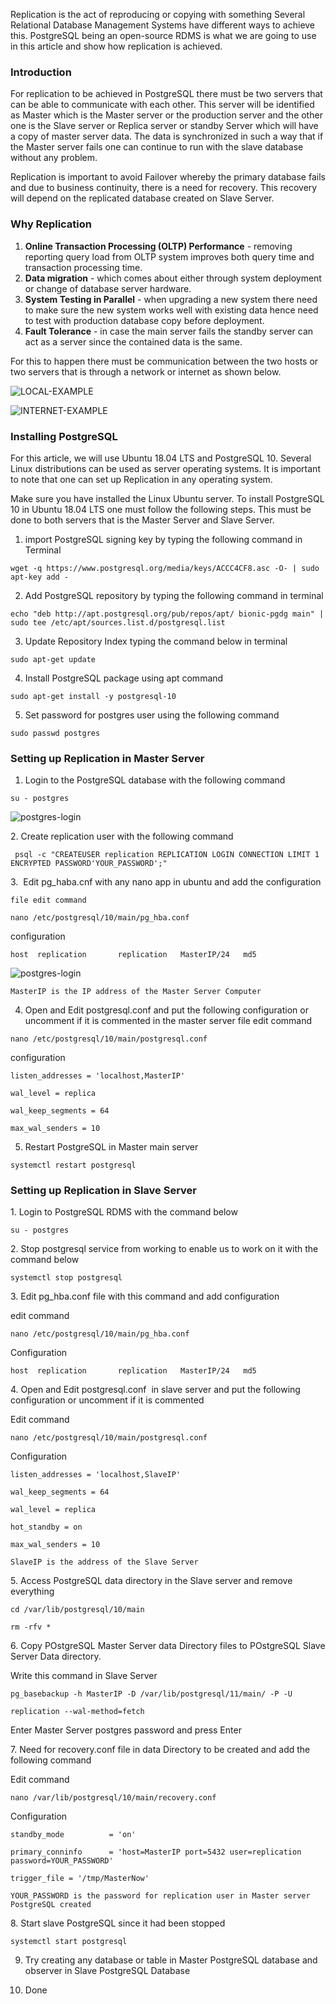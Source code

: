 Replication is the act of reproducing or copying with something Several Relational Database Management Systems have different ways to achieve this. PostgreSQL being an open-source RDMS is what we are going to use in this article and show how replication is achieved.

### Introduction

For replication to be achieved in PostgreSQL there must be two servers that can be able to communicate with each other. This server will be identified as Master which is the Master server or the production server and the other one is the Slave server or Replica server or standby Server which will have a copy of master server data. The data is synchronized in such a way that if the Master server fails one can continue to run with the slave database without any problem.

Replication is important to avoid Failover whereby the primary database fails and due to business continuity, there is a need for recovery. This recovery will depend on the replicated database created on Slave Server.

### Why Replication

1. **Online Transaction Processing (OLTP) Performance** - removing reporting query load from OLTP system improves both query time and transaction processing time.
2. **Data migration** - which comes about either through system deployment or change of database server hardware.
3. **System Testing in Parallel** - when upgrading a new system there need to make sure the new system works well with existing data hence need to test with production database copy before deployment.
4. **Fault Tolerance** - in case the main server fails the standby server can act as a server since the contained data is the same.

For this to happen there must be communication between the two hosts or two servers that is through a network or internet as shown below.

![LOCAL-EXAMPLE](/How-to-Replicate-PostgreSQL-database/local-network.png)

![INTERNET-EXAMPLE](/How-to-Replicate-PostgreSQL-database/internet-network.png)

### Installing PostgreSQL

For this article, we will use Ubuntu 18.04 LTS and PostgreSQL 10. Several Linux distributions can be used as server operating systems. It is important to note that one can set up Replication in any operating system.

Make sure you have installed the Linux Ubuntu server. To install PostgreSQL 10 in Ubuntu 18.04 LTS one must follow the following steps. This must be done to both servers that is the Master Server and Slave Server.

1. import PostgreSQL signing key by typing the following command in Terminal

```
wget -q https://www.postgresql.org/media/keys/ACCC4CF8.asc -O- | sudo apt-key add -
```

2. Add PostgreSQL repository by typing the following command in terminal

```
echo "deb http://apt.postgresql.org/pub/repos/apt/ bionic-pgdg main" | 
sudo tee /etc/apt/sources.list.d/postgresql.list
```

3. Update Repository Index typing the command below in terminal

```
sudo apt-get update
```

4. Install PostgreSQL package using apt command

```
sudo apt-get install -y postgresql-10
```

5. Set password for postgres user using the following command

```
sudo passwd postgres
```

### Setting up Replication in Master Server

1. Login to the PostgreSQL database with the following command

```
su - postgres
```

![postgres-login](/How-to-Replicate-PostgreSQL-database/postgres-login.png)

2. Create replication user with the following command

```
 psql -c "CREATEUSER replication REPLICATION LOGIN CONNECTION LIMIT 1 ENCRYPTED PASSWORD'YOUR_PASSWORD';"
```

3.  Edit pg_haba.cnf with any nano app in ubuntu and add the configuration

`file edit command`

```
nano /etc/postgresql/10/main/pg_hba.conf
```

configuration

```
host  replication       replication   MasterIP/24   md5
```

![postgres-login](/How-to-Replicate-PostgreSQL-database/pg_hba-edit.png)

`MasterIP is the IP address of the Master Server Computer`

4. Open and Edit postgresql.conf and put the following configuration or uncomment if it is commented in the master server
file edit command

```
nano /etc/postgresql/10/main/postgresql.conf
```

configuration

```
listen_addresses = 'localhost,MasterIP'

wal_level = replica

wal_keep_segments = 64

max_wal_senders = 10
```

5. Restart PostgreSQL in Master main server

```
systemctl restart postgresql
```

### Setting up Replication in Slave Server

1. Login to PostgreSQL RDMS with the command below

```
su - postgres
```

2. Stop postgresql service from working to enable us to work on it with the command below

```
systemctl stop postgresql
```

3. Edit pg\_hba.conf file with this command and add configuration

edit command

```
nano /etc/postgresql/10/main/pg_hba.conf
```

Configuration

```
host  replication       replication   MasterIP/24   md5
```

4. Open and
Edit postgresql.conf<span style="mso-spacerun:yes">&nbsp;&nbsp;</span>in slave
server and put the following configuration or uncomment if it is commented

Edit command

```
nano /etc/postgresql/10/main/postgresql.conf
```

Configuration

```
listen_addresses = 'localhost,SlaveIP'

wal_keep_segments = 64

wal_level = replica

hot_standby = on

max_wal_senders = 10
```

`SlaveIP is the address of the Slave Server`

5. Access PostgreSQL data directory in the Slave server and remove everything

```
cd /var/lib/postgresql/10/main
```

```
rm -rfv *
```

6. Copy POstgreSQL Master Server data Directory files to POstgreSQL Slave Server Data directory.

Write this command in Slave Server

```
pg_basebackup -h MasterIP -D /var/lib/postgresql/11/main/ -P -U

replication --wal-method=fetch
```

Enter Master Server postgres password and press Enter

7. Need for recovery.conf file in data Directory to be created and add the following command

Edit command

```
nano /var/lib/postgresql/10/main/recovery.conf
```

Configuration

```
standby_mode          = 'on'

primary_conninfo      = 'host=MasterIP port=5432 user=replication password=YOUR_PASSWORD'

trigger_file = '/tmp/MasterNow'
```

`YOUR_PASSWORD is the password for replication user in Master server PostgreSQL created`

8. Start slave PostgreSQL since it had been stopped

```
systemctl start postgresql
```

9. Try creating any database or table in Master PostgreSQL database and observer in Slave PostgreSQL Database

10. Done